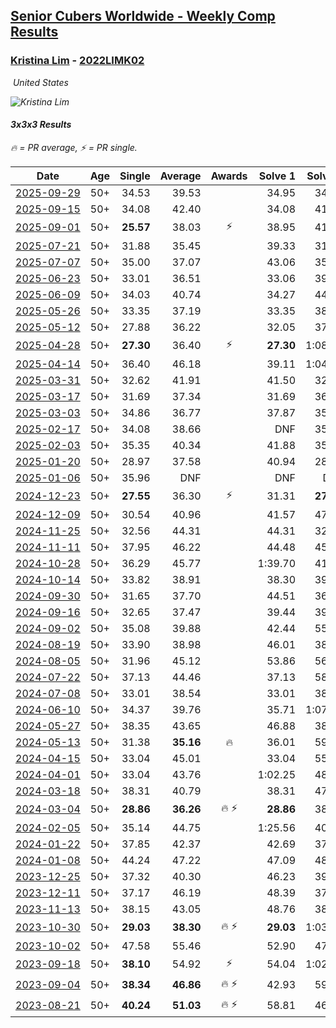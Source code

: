 <style>table {white-space: nowrap;}</style>
<link rel="stylesheet" type="text/css" href="/scw-comp/css/flags.css" />

## [Senior Cubers Worldwide - Weekly Comp Results](/scw-comp/results/)
### [Kristina Lim](README.md) - [2022LIMK02](https://www.worldcubeassociation.org/persons/2022LIMK02?event=333)

<i class="flag flag-US" />&nbsp;United States

![Kristina Lim](1670987100.jpg)

#### 3x3x3 Results

<span style="white-space: nowrap;">🔥 = PR average</span>, <span style="white-space: nowrap;">⚡ = PR single</span>.

| Date | Age | Single | Average | Awards | Solve 1 | Solve 2 | Solve 3 | Solve 4 | Solve 5 | Video |
| :--: | :--: | --: | --: | :--: | --: | --: | --: | --: | --: | :-- |
| [2025-09-29](../../results/2025-09-29/333.md) | 50+ | 34.53 | 39.53 |  | 34.95 | 34.53 | 42.84 | 40.79 | 44.00 | [Desktop](https://www.facebook.com/events/3131653436983766/permalink/3142184952597281) / [Mobile](https://m.facebook.com/events/3131653436983766?view=permalink&id=3142184952597281) |
| [2025-09-15](../../results/2025-09-15/333.md) | 50+ | 34.08 | 42.40 |  | 34.08 | 41.01 | 1:14.64 | 45.34 | 40.86 | [Desktop](https://www.facebook.com/events/1678098952866203/permalink/1685280132148085) / [Mobile](https://m.facebook.com/events/1678098952866203?view=permalink&id=1685280132148085) |
| [2025-09-01](../../results/2025-09-01/333.md) | 50+ | **25.57** | 38.03 | ⚡ | 38.95 | 41.88 | 42.66 | **25.57** | 33.25 | [Desktop](https://www.facebook.com/events/674637162322812/permalink/682550318198163) / [Mobile](https://m.facebook.com/events/674637162322812?view=permalink&id=682550318198163) |
| [2025-07-21](../../results/2025-07-21/333.md) | 50+ | 31.88 | 35.45 |  | 39.33 | 31.88 | 35.94 | 33.82 | 36.60 | [Desktop](https://www.facebook.com/events/1261538608778309/permalink/1272174867714683) / [Mobile](https://m.facebook.com/events/1261538608778309?view=permalink&id=1272174867714683) |
| [2025-07-07](../../results/2025-07-07/333.md) | 50+ | 35.00 | 37.07 |  | 43.06 | 35.00 | 39.93 | 35.94 | 35.34 | [Desktop](https://www.facebook.com/events/1328488458860314/permalink/1333925768316583) / [Mobile](https://m.facebook.com/events/1328488458860314?view=permalink&id=1333925768316583) |
| [2025-06-23](../../results/2025-06-23/333.md) | 50+ | 33.01 | 36.51 |  | 33.06 | 39.61 | 33.01 | 36.85 | 45.59 | [Desktop](https://www.facebook.com/events/4134767840134485/permalink/4141572946120641) / [Mobile](https://m.facebook.com/events/4134767840134485?view=permalink&id=4141572946120641) |
| [2025-06-09](../../results/2025-06-09/333.md) | 50+ | 34.03 | 40.74 |  | 34.27 | 44.08 | 34.03 | 46.88 | 43.88 | [Desktop](https://www.facebook.com/events/947256517415436/permalink/956638623143892) / [Mobile](https://m.facebook.com/events/947256517415436?view=permalink&id=956638623143892) |
| [2025-05-26](../../results/2025-05-26/333.md) | 50+ | 33.35 | 37.19 |  | 33.35 | 38.42 | 58.00 | 39.78 | 33.38 | [Desktop](https://www.facebook.com/events/2135590763616965/permalink/2147612522414789) / [Mobile](https://m.facebook.com/events/2135590763616965?view=permalink&id=2147612522414789) |
| [2025-05-12](../../results/2025-05-12/333.md) | 50+ | 27.88 | 36.22 |  | 32.05 | 37.61 | 40.07 | 27.88 | 39.01 | [Desktop](https://www.facebook.com/events/1716950522530027/permalink/1726135981611481) / [Mobile](https://m.facebook.com/events/1716950522530027?view=permalink&id=1726135981611481) |
| [2025-04-28](../../results/2025-04-28/333.md) | 50+ | **27.30** | 36.40 | ⚡ | **27.30** | 1:08.06 | 35.43 | 34.45 | 39.33 | [Desktop](https://www.facebook.com/events/1398919087967450/permalink/1408206557038703) / [Mobile](https://m.facebook.com/events/1398919087967450?view=permalink&id=1408206557038703) |
| [2025-04-14](../../results/2025-04-14/333.md) | 50+ | 36.40 | 46.18 |  | 39.11 | 1:04.88 | 36.40 | 52.16 | 47.28 | [Desktop](https://www.facebook.com/events/686757560572325/permalink/696982449549836) / [Mobile](https://m.facebook.com/events/686757560572325?view=permalink&id=696982449549836) |
| [2025-03-31](../../results/2025-03-31/333.md) | 50+ | 32.62 | 41.91 |  | 41.50 | 32.62 | 46.97 | 37.27 | 48.58 | [Desktop](https://www.facebook.com/events/952001183807395/permalink/963059782701535) / [Mobile](https://m.facebook.com/events/952001183807395?view=permalink&id=963059782701535) |
| [2025-03-17](../../results/2025-03-17/333.md) | 50+ | 31.69 | 37.34 |  | 31.69 | 36.14 | 36.05 | 46.16 | 39.84 | [Desktop](https://www.facebook.com/events/4062322140668303/permalink/4075420079358509) / [Mobile](https://m.facebook.com/events/4062322140668303?view=permalink&id=4075420079358509) |
| [2025-03-03](../../results/2025-03-03/333.md) | 50+ | 34.86 | 36.77 |  | 37.87 | 35.52 | 41.13 | 34.86 | 36.91 | [Desktop](https://www.facebook.com/events/1685594042052171/permalink/1695964324348476) / [Mobile](https://m.facebook.com/events/1685594042052171?view=permalink&id=1695964324348476) |
| [2025-02-17](../../results/2025-02-17/333.md) | 50+ | 34.08 | 38.66 |  | DNF | 35.34 | 44.92 | 35.72 | 34.08 | [Desktop](https://www.facebook.com/1045330593/videos/1129760745598076) / [Mobile](https://m.facebook.com/1045330593/videos/1129760745598076) |
| [2025-02-03](../../results/2025-02-03/333.md) | 50+ | 35.35 | 40.34 |  | 41.88 | 35.59 | 47.59 | 35.35 | 43.54 | [Desktop](https://www.facebook.com/1045330593/videos/649947747594315) / [Mobile](https://m.facebook.com/1045330593/videos/649947747594315) |
| [2025-01-20](../../results/2025-01-20/333.md) | 50+ | 28.97 | 37.58 |  | 40.94 | 28.97 | 38.87 | 38.18 | 35.68 | [Desktop](https://www.facebook.com/1045330593/videos/2458188954522266) / [Mobile](https://m.facebook.com/1045330593/videos/2458188954522266) |
| [2025-01-06](../../results/2025-01-06/333.md) | 50+ | 35.96 | DNF |  | DNF | DNF | 35.96 | 46.85 | 53.37 | [Desktop](https://www.facebook.com/1045330593/videos/1663257764611427) / [Mobile](https://m.facebook.com/1045330593/videos/1663257764611427) |
| [2024-12-23](../../results/2024-12-23/333.md) | 50+ | **27.55** | 36.30 | ⚡ | 31.31 | **27.55** | 39.08 | 38.52 | 43.87 | [Desktop](https://www.facebook.com/1045330593/videos/1778264439596535) / [Mobile](https://m.facebook.com/1045330593/videos/1778264439596535) |
| [2024-12-09](../../results/2024-12-09/333.md) | 50+ | 30.54 | 40.96 |  | 41.57 | 47.39 | 44.67 | 30.54 | 36.63 | [Desktop](https://www.facebook.com/1045330593/videos/1938205393336464) / [Mobile](https://m.facebook.com/1045330593/videos/1938205393336464) |
| [2024-11-25](../../results/2024-11-25/333.md) | 50+ | 32.56 | 44.31 |  | 44.31 | 32.56 | 49.05 | 1:03.55 | 39.58 | [Desktop](https://www.facebook.com/1045330593/videos/1950882842062757) / [Mobile](https://m.facebook.com/1045330593/videos/1950882842062757) |
| [2024-11-11](../../results/2024-11-11/333.md) | 50+ | 37.95 | 46.22 |  | 44.48 | 45.22 | 52.50 | 48.97 | 37.95 | [Desktop](https://www.facebook.com/1045330593/videos/3900451126889155) / [Mobile](https://m.facebook.com/1045330593/videos/3900451126889155) |
| [2024-10-28](../../results/2024-10-28/333.md) | 50+ | 36.29 | 45.77 |  | 1:39.70 | 41.98 | 36.29 | 53.94 | 41.38 | [Desktop](https://www.facebook.com/1045330593/videos/1945893019229808) / [Mobile](https://m.facebook.com/1045330593/videos/1945893019229808) |
| [2024-10-14](../../results/2024-10-14/333.md) | 50+ | 33.82 | 38.91 |  | 38.30 | 39.17 | 33.82 | 39.27 | 45.70 | [Desktop](https://www.facebook.com/1045330593/videos/1232514254566011) / [Mobile](https://m.facebook.com/1045330593/videos/1232514254566011) |
| [2024-09-30](../../results/2024-09-30/333.md) | 50+ | 31.65 | 37.70 |  | 44.51 | 36.63 | 31.65 | 33.04 | 43.43 | [Desktop](https://www.facebook.com/1045330593/videos/3827506827517099) / [Mobile](https://m.facebook.com/1045330593/videos/3827506827517099) |
| [2024-09-16](../../results/2024-09-16/333.md) | 50+ | 32.65 | 37.47 |  | 39.44 | 39.78 | 32.65 | 33.24 | 39.72 | [Desktop](https://www.facebook.com/1045330593/videos/411068908401993) / [Mobile](https://m.facebook.com/1045330593/videos/411068908401993) |
| [2024-09-02](../../results/2024-09-02/333.md) | 50+ | 35.08 | 39.88 |  | 42.44 | 55.86 | 35.64 | 35.08 | 41.55 | [Desktop](https://www.facebook.com/1045330593/videos/1735134620649897) / [Mobile](https://m.facebook.com/1045330593/videos/1735134620649897) |
| [2024-08-19](../../results/2024-08-19/333.md) | 50+ | 33.90 | 38.98 |  | 46.01 | 38.45 | 41.73 | 33.90 | 36.77 | [Desktop](https://www.facebook.com/1045330593/videos/1920774741759153) / [Mobile](https://m.facebook.com/1045330593/videos/1920774741759153) |
| [2024-08-05](../../results/2024-08-05/333.md) | 50+ | 31.96 | 45.12 |  | 53.86 | 56.69 | 40.37 | 41.12 | 31.96 | [Desktop](https://www.facebook.com/1045330593/videos/490841357233090) / [Mobile](https://m.facebook.com/1045330593/videos/490841357233090) |
| [2024-07-22](../../results/2024-07-22/333.md) | 50+ | 37.13 | 44.46 |  | 37.13 | 58.88 | 45.46 | 43.09 | 44.84 | [Desktop](https://www.facebook.com/1045330593/videos/1830956307388227) / [Mobile](https://m.facebook.com/1045330593/videos/1830956307388227) |
| [2024-07-08](../../results/2024-07-08/333.md) | 50+ | 33.01 | 38.54 |  | 33.01 | 38.57 | 46.18 | 34.30 | 42.76 | [Desktop](https://www.facebook.com/1045330593/videos/403860205999060) / [Mobile](https://m.facebook.com/1045330593/videos/403860205999060) |
| [2024-06-10](../../results/2024-06-10/333.md) | 50+ | 34.37 | 39.76 |  | 35.71 | 1:07.83 | 45.38 | 38.20 | 34.37 | [Desktop](https://www.facebook.com/1045330593/videos/364303132969470) / [Mobile](https://m.facebook.com/1045330593/videos/364303132969470) |
| [2024-05-27](../../results/2024-05-27/333.md) | 50+ | 38.35 | 43.65 |  | 46.88 | 38.35 | 39.97 | 46.52 | 44.45 | [Desktop](https://www.facebook.com/1045330593/videos/1651039568979113) / [Mobile](https://m.facebook.com/1045330593/videos/1651039568979113) |
| [2024-05-13](../../results/2024-05-13/333.md) | 50+ | 31.38 | **35.16** | 🔥 | 36.01 | 59.21 | 34.13 | 35.35 | 31.38 | [Desktop](https://www.facebook.com/1045330593/videos/427067130109547) / [Mobile](https://m.facebook.com/1045330593/videos/427067130109547) |
| [2024-04-15](../../results/2024-04-15/333.md) | 50+ | 33.04 | 45.01 |  | 33.04 | 55.39 | 41.78 | 51.47 | 41.77 | [Desktop](https://www.facebook.com/1045330593/videos/736318488662922) / [Mobile](https://m.facebook.com/1045330593/videos/736318488662922) |
| [2024-04-01](../../results/2024-04-01/333.md) | 50+ | 33.04 | 43.76 |  | 1:02.25 | 48.80 | 36.45 | 33.04 | 46.04 | [Desktop](https://www.facebook.com/1045330593/videos/1846245339156771) / [Mobile](https://m.facebook.com/1045330593/videos/1846245339156771) |
| [2024-03-18](../../results/2024-03-18/333.md) | 50+ | 38.31 | 40.79 |  | 38.31 | 47.23 | 40.11 | 42.44 | 39.82 | [Desktop](https://www.facebook.com/1045330593/videos/1286576562278653) / [Mobile](https://m.facebook.com/1045330593/videos/1286576562278653) |
| [2024-03-04](../../results/2024-03-04/333.md) | 50+ | **28.86** | **36.26** | 🔥 ⚡ | **28.86** | 38.07 | 36.36 | 34.35 | 44.76 | [Desktop](https://www.facebook.com/1045330593/videos/378818954930242) / [Mobile](https://m.facebook.com/1045330593/videos/378818954930242) |
| [2024-02-05](../../results/2024-02-05/333.md) | 50+ | 35.14 | 44.75 |  | 1:25.56 | 40.86 | 44.70 | 48.70 | 35.14 | [Desktop](https://www.facebook.com/1045330593/videos/1114602242866803) / [Mobile](https://m.facebook.com/1045330593/videos/1114602242866803) |
| [2024-01-22](../../results/2024-01-22/333.md) | 50+ | 37.85 | 42.37 |  | 42.69 | 37.85 | 41.44 | 1:00.36 | 42.98 | [Desktop](https://www.facebook.com/1045330593/videos/1387924288483921) / [Mobile](https://m.facebook.com/1045330593/videos/1387924288483921) |
| [2024-01-08](../../results/2024-01-08/333.md) | 50+ | 44.24 | 47.22 |  | 47.09 | 48.80 | 44.24 | 53.13 | 45.76 | [Desktop](https://www.facebook.com/1045330593/videos/347994308099851) / [Mobile](https://m.facebook.com/1045330593/videos/347994308099851) |
| [2023-12-25](../../results/2023-12-25/333.md) | 50+ | 37.32 | 40.30 |  | 46.23 | 39.02 | 37.32 | 37.86 | 44.01 | [Desktop](https://www.facebook.com/1045330593/videos/1366860367554474) / [Mobile](https://m.facebook.com/1045330593/videos/1366860367554474) |
| [2023-12-11](../../results/2023-12-11/333.md) | 50+ | 37.17 | 46.19 |  | 48.39 | 37.17 | 54.18 | 44.98 | 45.21 | [Desktop](https://www.facebook.com/1045330593/videos/2232287436977489) / [Mobile](https://m.facebook.com/1045330593/videos/2232287436977489) |
| [2023-11-13](../../results/2023-11-13/333.md) | 50+ | 38.15 | 43.05 |  | 48.76 | 38.15 | 40.59 | 39.81 | 1:08.56 | [Desktop](https://www.facebook.com/1045330593/videos/755917393037460) / [Mobile](https://m.facebook.com/1045330593/videos/755917393037460) |
| [2023-10-30](../../results/2023-10-30/333.md) | 50+ | **29.03** | **38.30** | 🔥 ⚡ | **29.03** | 1:03.23 | 38.60 | 40.96 | 35.34 | [Desktop](https://www.facebook.com/1045330593/videos/713832560685413) / [Mobile](https://m.facebook.com/1045330593/videos/713832560685413) |
| [2023-10-02](../../results/2023-10-02/333.md) | 50+ | 47.58 | 55.46 |  | 52.90 | 47.58 | 1:05.10 | 53.95 | 59.54 | [Desktop](https://www.facebook.com/1045330593/videos/858220559026915) / [Mobile](https://m.facebook.com/1045330593/videos/858220559026915) |
| [2023-09-18](../../results/2023-09-18/333.md) | 50+ | **38.10** | 54.92 | ⚡ | 54.04 | 1:02.91 | 54.35 | 56.36 | **38.10** | [Desktop](https://www.facebook.com/1045330593/videos/2586395861536788) / [Mobile](https://m.facebook.com/1045330593/videos/2586395861536788) |
| [2023-09-04](../../results/2023-09-04/333.md) | 50+ | **38.34** | **46.86** | 🔥 ⚡ | 42.93 | 59.29 | 52.33 | 45.31 | **38.34** | [Desktop](https://www.facebook.com/1045330593/videos/828526275664722) / [Mobile](https://m.facebook.com/1045330593/videos/828526275664722) |
| [2023-08-21](../../results/2023-08-21/333.md) | 50+ | **40.24** | **51.03** | 🔥 ⚡ | 58.81 | 46.43 | 56.95 | 49.72 | **40.24** | [Desktop](https://www.facebook.com/1045330593/videos/319048000583614) / [Mobile](https://m.facebook.com/1045330593/videos/319048000583614) |


<!-- Global site tag (gtag.js) - Google Analytics -->
<script async src="https://www.googletagmanager.com/gtag/js?id=UA-86348435-3"></script>
<script>window.dataLayer = window.dataLayer || []; function gtag() {dataLayer.push(arguments);} gtag('js', new Date()); gtag('config', 'UA-86348435-3');</script>
